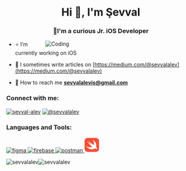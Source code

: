 <h1 align="center">Hi 👋, I'm Şevval</h1>
<h3 align="center">🌻I'm a curious Jr. iOS Developer</h3>
<img align="right" alt="Coding" width="400" src="https://res.cloudinary.com/practicaldev/image/fetch/s--2bZIjPGC--/c_limit%2Cf_auto%2Cfl_progressive%2Cq_66%2Cw_880/https://dev-to-uploads.s3.amazonaws.com/i/d4tvukbt5mra37cvwklk.gif">

- ⭐️ I’m currently working on iOS

- 📒 I sometimes write articles on [https://medium.com/@sevvalalev](https://medium.com/@sevvalalev)

- 📩 How to reach me **sevvalalevis@gmail.com**


<h3 align="left">Connect with me:</h3>
<p align="left">
<a href="https://linkedin.com/in/şevval-alev" target="blank"><img align="center" src="https://raw.githubusercontent.com/rahuldkjain/github-profile-readme-generator/master/src/images/icons/Social/linked-in-alt.svg" alt="şevval-alev" height="30" width="40" /></a>
<a href="https://medium.com/@sevvalalev" target="blank"><img align="center" src="https://raw.githubusercontent.com/rahuldkjain/github-profile-readme-generator/master/src/images/icons/Social/medium.svg" alt="@sevvalalev" height="30" width="40" /></a>
</p>

<h3 align="left">Languages and Tools:</h3>
<p align="left"> <a href="https://www.figma.com/" target="_blank" rel="noreferrer"> <img src="https://www.vectorlogo.zone/logos/figma/figma-icon.svg" alt="figma" width="40" height="40"/> </a> <a href="https://firebase.google.com/" target="_blank" rel="noreferrer"> <img src="https://www.vectorlogo.zone/logos/firebase/firebase-icon.svg" alt="firebase" width="40" height="40"/> </a> <a href="https://postman.com" target="_blank" rel="noreferrer"> <img src="https://www.vectorlogo.zone/logos/getpostman/getpostman-icon.svg" alt="postman" width="40" height="40"/> </a> <a href="https://developer.apple.com/swift/" target="_blank" rel="noreferrer"> <img src="https://raw.githubusercontent.com/devicons/devicon/master/icons/swift/swift-original.svg" alt="swift" width="40" height="40"/> </a> </p>

<p><img align="left" src="https://github-readme-stats.vercel.app/api/top-langs?username=sevvalalev&show_icons=true&theme=dark&title_color=da7f36&text_color=f28c3c&locale=en&layout=compact" alt="sevvalalev" /></p>
<p>
<p><img align="left" src="https://github-readme-streak-stats.herokuapp.com/?user=sevvalalev&theme=dark" alt="sevvalalev" /></p>
